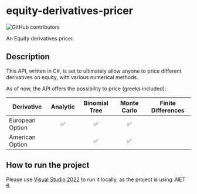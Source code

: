 # equity-derivatives-pricer

![GitHub contributors](https://img.shields.io/github/contributors/sebastieneveno/equity-derivatives-pricer)

An Equity derivatives pricer.

## Description
This API, written in C#, is set to ultimately allow anyone to price different derivatives on equity, with various numerical methods.

As of now, the API offers the possibility to price (greeks included):
    
| Derivative  | Analytic | Binomial Tree | Monte Carlo | Finite Differences |
| ------------- | :-------------: | :-------------: | :-------------: | :-------------: |
| European Option  | ✅ | ✅ | ✅ |  |  |
| American Option  |  | ✅ | ✅ |  |  |


## How to run the project
Please use [Visual Studio 2022](https://visualstudio.microsoft.com/) to run it locally, as the project is using .NET 6.
